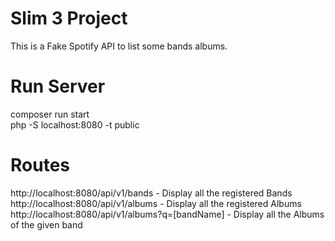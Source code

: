 # Slim 3 Project

This is a Fake Spotify API to list some bands albums.

# Run Server
composer run start </br>
php -S localhost:8080 -t public 

# Routes
http://localhost:8080/api/v1/bands - Display all the registered Bands </br>
http://localhost:8080/api/v1/albums - Display all the registered Albums </br>
http://localhost:8080/api/v1/albums?q=[bandName] - Display all the Albums of the given band
